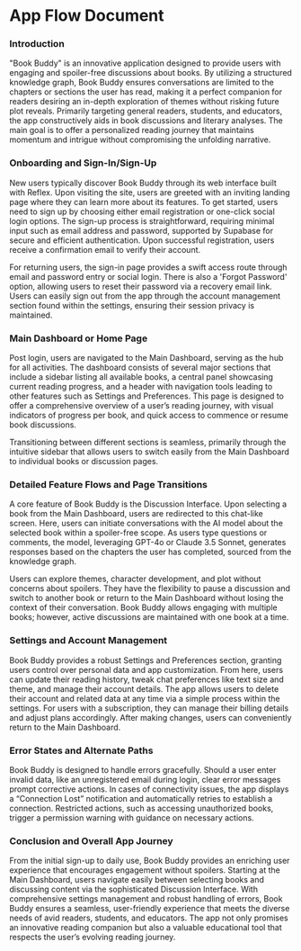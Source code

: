 # App Flow Document


### Introduction

"Book Buddy" is an innovative application designed to provide users with engaging and spoiler-free discussions about books. By utilizing a structured knowledge graph, Book Buddy ensures conversations are limited to the chapters or sections the user has read, making it a perfect companion for readers desiring an in-depth exploration of themes without risking future plot reveals. Primarily targeting general readers, students, and educators, the app constructively aids in book discussions and literary analyses. The main goal is to offer a personalized reading journey that maintains momentum and intrigue without compromising the unfolding narrative.


### Onboarding and Sign-In/Sign-Up

New users typically discover Book Buddy through its web interface built with Reflex. Upon visiting the site, users are greeted with an inviting landing page where they can learn more about its features. To get started, users need to sign up by choosing either email registration or one-click social login options. The sign-up process is straightforward, requiring minimal input such as email address and password, supported by Supabase for secure and efficient authentication. Upon successful registration, users receive a confirmation email to verify their account.


For returning users, the sign-in page provides a swift access route through email and password entry or social login. There is also a 'Forgot Password' option, allowing users to reset their password via a recovery email link. Users can easily sign out from the app through the account management section found within the settings, ensuring their session privacy is maintained.


### Main Dashboard or Home Page

Post login, users are navigated to the Main Dashboard, serving as the hub for all activities. The dashboard consists of several major sections that include a sidebar listing all available books, a central panel showcasing current reading progress, and a header with navigation tools leading to other features such as Settings and Preferences. This page is designed to offer a comprehensive overview of a user’s reading journey, with visual indicators of progress per book, and quick access to commence or resume book discussions.


Transitioning between different sections is seamless, primarily through the intuitive sidebar that allows users to switch easily from the Main Dashboard to individual books or discussion pages.


### Detailed Feature Flows and Page Transitions

A core feature of Book Buddy is the Discussion Interface. Upon selecting a book from the Main Dashboard, users are redirected to this chat-like screen. Here, users can initiate conversations with the AI model about the selected book within a spoiler-free scope. As users type questions or comments, the model, leveraging GPT-4o or Claude 3.5 Sonnet, generates responses based on the chapters the user has completed, sourced from the knowledge graph.


Users can explore themes, character development, and plot without concerns about spoilers. They have the flexibility to pause a discussion and switch to another book or return to the Main Dashboard without losing the context of their conversation. Book Buddy allows engaging with multiple books; however, active discussions are maintained with one book at a time.


### Settings and Account Management

Book Buddy provides a robust Settings and Preferences section, granting users control over personal data and app customization. From here, users can update their reading history, tweak chat preferences like text size and theme, and manage their account details. The app allows users to delete their account and related data at any time via a simple process within the settings. For users with a subscription, they can manage their billing details and adjust plans accordingly. After making changes, users can conveniently return to the Main Dashboard.


### Error States and Alternate Paths

Book Buddy is designed to handle errors gracefully. Should a user enter invalid data, like an unregistered email during login, clear error messages prompt corrective actions. In cases of connectivity issues, the app displays a “Connection Lost” notification and automatically retries to establish a connection. Restricted actions, such as accessing unauthorized books, trigger a permission warning with guidance on necessary actions.


### Conclusion and Overall App Journey

From the initial sign-up to daily use, Book Buddy provides an enriching user experience that encourages engagement without spoilers. Starting at the Main Dashboard, users navigate easily between selecting books and discussing content via the sophisticated Discussion Interface. With comprehensive settings management and robust handling of errors, Book Buddy ensures a seamless, user-friendly experience that meets the diverse needs of avid readers, students, and educators. The app not only promises an innovative reading companion but also a valuable educational tool that respects the user’s evolving reading journey.
